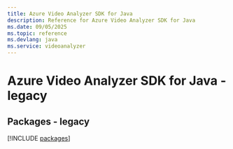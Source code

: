```yaml
---
title: Azure Video Analyzer SDK for Java
description: Reference for Azure Video Analyzer SDK for Java
ms.date: 09/05/2025
ms.topic: reference
ms.devlang: java
ms.service: videoanalyzer
---
```

# Azure Video Analyzer SDK for Java - legacy
## Packages - legacy
[!INCLUDE [packages](video-analyzer-index.md)]